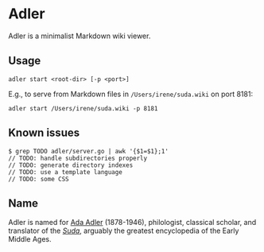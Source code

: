 # Adler

Adler is a minimalist Markdown wiki viewer.

## Usage

```
adler start <root-dir> [-p <port>]
```

E.g., to serve from Markdown files in `/Users/irene/suda.wiki` on port 8181:

```
adler start /Users/irene/suda.wiki -p 8181
```

## Known issues

```
$ grep TODO adler/server.go | awk '{$1=$1};1'
// TODO: handle subdirectories properly
// TODO: generate directory indexes
// TODO: use a template language
// TODO: some CSS
```

## Name

Adler is named for [Ada Adler](https://en.wikipedia.org/wiki/Ada_Adler)
(1878-1946), philologist, classical scholar, and translator of the
[_Suda_](https://en.wikipedia.org/wiki/Suda), arguably the greatest
encyclopedia of the Early Middle Ages.
